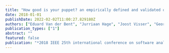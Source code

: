 ```yaml
---
title: "How good is your puppet? an empirically defined and validated quality model for puppet"
date: 2018-01-01
publishDate: 2022-02-02T11:00:27.829180Z
authors: ["Eduard Van der Bent", "Jurriaan Hage", "Joost Visser", "Georgios Gousios"]
publication_types: ["1"]
abstract: ""
featured: false
publication: "*2018 IEEE 25th international conference on software analysis, evolution and reengineering (SANER)*"
---
```


